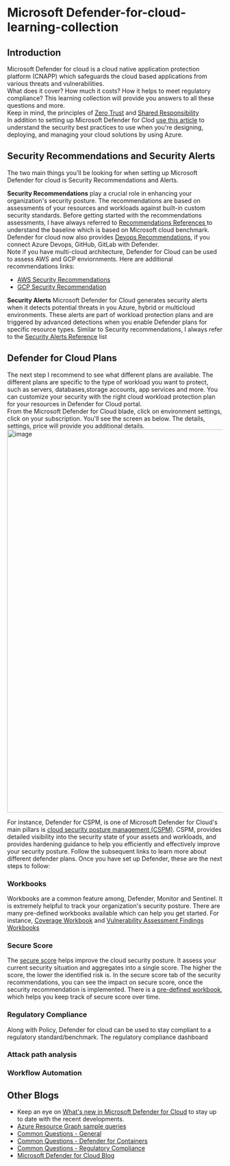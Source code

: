 # Microsoft Defender-for-cloud-learning-collection

## Introduction
Microsoft Defender for cloud is a cloud native application protection platform (CNAPP) which safeguards the cloud based applications from various threats and vulnerabilities.<br>
What does it cover? How much it costs? How it helps to meet regulatory compliance? This learning collection will provide you answers to all these questions and more.<br>
Keep in mind, the principles of [Zero Trust](https://learn.microsoft.com/en-us/azure/security/fundamentals/zero-trust) and [Shared Responsibility](https://learn.microsoft.com/en-us/azure/security/fundamentals/shared-responsibility) <br>
In addition to setting up Microsoft Defender for Clod [use this article](https://learn.microsoft.com/en-us/azure/security/fundamentals/best-practices-and-patterns) to understand the security best practices to use when you're designing, deploying, and managing your cloud solutions by using Azure. <br>

## Security Recommendations and Security Alerts
The two main things you'll be looking for when setting up Microsoft Defender for cloud is Security Recommendations and Alerts.<br>

**Security Recommendations** play a crucial role in enhancing your organization's security posture. The recommendations are based on assessments of your resources and workloads against built-in custom security standards. Before getting started with the recommendations assessments, I have always referred to [Recommendations References ](https://learn.microsoft.com/en-us/azure/defender-for-cloud/recommendations-reference)to understand the baseline which is based on Microsoft cloud benchmark. <br>
Defender for cloud now also provides [Devops Recommendations](https://learn.microsoft.com/en-us/azure/defender-for-cloud/recommendations-reference-devops), if you connect Azure Devops, GitHub, GitLab with Defender. <br>
Note if you have multi-cloud architecture, Defender for Cloud can be used to assess AWS and GCP enviornments. Here are additional recommendations links:
- [AWS Security Recommendations](https://learn.microsoft.com/en-us/azure/defender-for-cloud/recommendations-reference-aws)
- [GCP Security Recommendation](https://learn.microsoft.com/en-us/azure/defender-for-cloud/recommendations-reference-gcp)

**Security Alerts** 
Microsoft Defender for Cloud generates security alerts when it detects potential threats in you Azure, hybrid or multicloud environments. These alerts are part of workload protection plans and are triggered by advanced detections when you enable Defender plans for specific resource types. Similar to Security recommendations, I always refer to the [Security Alerts Reference](https://learn.microsoft.com/en-us/azure/defender-for-cloud/alerts-reference) list  


## Defender for Cloud Plans
The next step I recommend to see what different plans are available. The different plans are specific to the type of workload you want to protect, such as servers, databases,storage accounts, app services and more. You can customize your security with the right cloud workload protection plan for your resources in Defender for Cloud portal. <br>
From the Microsoft Defender for Cloud blade, click on environment settings, click on  your subscription. You'll see the screen as below. The details, settings, price will provide you additional details. 
<img width="893" alt="image" src="https://github.com/sjkaursb93/Defender-for-cloud-learning-collection/assets/112006044/353f8aae-a45f-4cba-ad73-58569fba9ddd">

For instance, Defender for CSPM, is one of Microsoft Defender for Cloud's main pillars is [cloud security posture management (CSPM)](https://learn.microsoft.com/en-us/azure/defender-for-cloud/concept-cloud-security-posture-management). CSPM, provides detailed visibility into the security state of your assets and workloads, and provides hardening guidance to help you efficiently and effectively improve your security posture. Follow the subsequent links to learn more about different defender plans.
Once you have set up Defender, these are the next steps to follow:

### Workbooks
Workbooks are a common feature among, Defender, Monitor and Sentinel. It is extremely helpful to track your organization's security posture. There are many pre-defined workbooks available which can help you get started. For instance, [Coverage Workbook](https://learn.microsoft.com/en-us/azure/defender-for-cloud/custom-dashboards-azure-workbooks#coverage-workbook) and [Vulnerability Assessment Findings Workbooks](https://learn.microsoft.com/en-us/azure/defender-for-cloud/custom-dashboards-azure-workbooks#vulnerability-assessment-findings-workbook)

### Secure Score
The [secure score](https://learn.microsoft.com/en-us/azure/defender-for-cloud/secure-score-security-controls) helps improve the cloud security posture. It assess your current security situation and aggregates into a single score. The higher the score, the lower the identified risk is. In the secure score tab of the security recommendations, you can see the impact on secure score, once the security recommendation is implemented. There is a [pre-defined workbook](https://learn.microsoft.com/en-us/azure/defender-for-cloud/custom-dashboards-azure-workbooks#secure-score-over-time-workbook), which helps you keep track of secure score over time.

### Regulatory Compliance
Along with Policy, Defender for cloud can be used to stay compliant to a regulatory standard/benchmark. The regulatory compliance dashboard 

### Attack path analysis

### Workflow Automation


## Other Blogs
- Keep an eye on  [What's new in Microsoft Defender for Cloud](https://learn.microsoft.com/en-us/azure/defender-for-cloud/release-notes?WT.mc_id=Portal-Microsoft_Azure_Security#business-model-and-pricing-updates-for-defender-for-cloud-plans) to stay up to date with the recent developments.
- [Azure Resource Graph sample queries](https://learn.microsoft.com/en-us/azure/defender-for-cloud/resource-graph-samples?tabs=azure-cli)
- [Common Questions - General](https://learn.microsoft.com/en-us/azure/defender-for-cloud/faq-general)
- [Common Questions - Defender for Containers](https://learn.microsoft.com/en-us/azure/defender-for-cloud/faq-defender-for-containers#what-are-the-options-to-enable-the-new-plan-at-scale-)
- [Common Questions - Regulatory Compliance](https://learn.microsoft.com/en-us/azure/defender-for-cloud/faq-regulatory-compliance)
- [Microsoft Defender for Cloud Blog](https://techcommunity.microsoft.com/t5/microsoft-defender-for-cloud/bg-p/MicrosoftDefenderCloudBlog)
